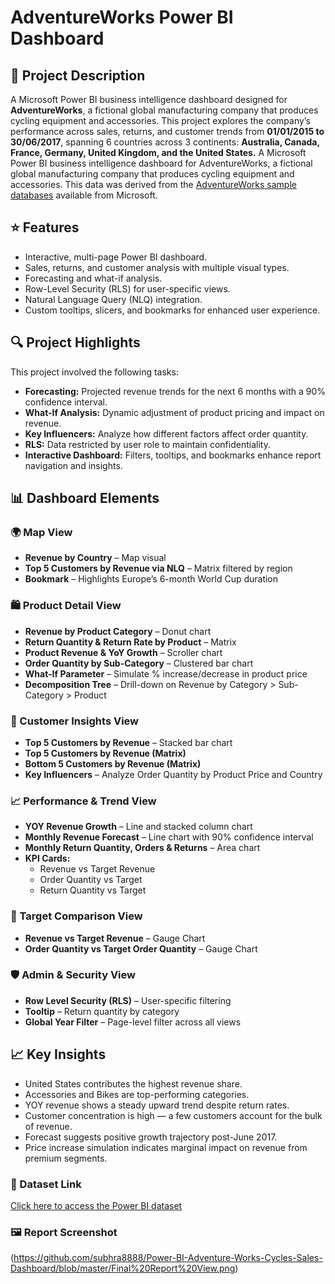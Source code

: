 # AdventureWorks Power BI Dashboard

## 📘 Project Description
A Microsoft Power BI business intelligence dashboard designed for **AdventureWorks**, a fictional global manufacturing company that produces cycling equipment and accessories. This project explores the company’s performance across sales, returns, and customer trends from **01/01/2015 to 30/06/2017**, spanning 6 countries across 3 continents:
**Australia, Canada, France, Germany, United Kingdom, and the United States.**
A Microsoft Power BI business intelligence dashboard for AdventureWorks, a fictional global manufacturing company that produces cycling equipment and accessories.
This data was derived from the [AdventureWorks sample databases](https://drive.google.com/drive/folders/1evNA3oT4vTgGGTYEmuAqQFJc-sH_WRzr?usp=sharing) available from Microsoft. 

## ⭐ Features
* Interactive, multi-page Power BI dashboard.
* Sales, returns, and customer analysis with multiple visual types.
* Forecasting and what-if analysis.
* Row-Level Security (RLS) for user-specific views.
* Natural Language Query (NLQ) integration.
* Custom tooltips, slicers, and bookmarks for enhanced user experience.

## 🔍 Project Highlights
  This project involved the following tasks:
  * **Forecasting:** Projected revenue trends for the next 6 months with a 90% confidence interval.
  * **What-If Analysis:** Dynamic adjustment of product pricing and impact on revenue.
  * **Key Influencers:** Analyze how different factors affect order quantity.
  * **RLS:** Data restricted by user role to maintain confidentiality.
  * **Interactive Dashboard:** Filters, tooltips, and bookmarks enhance report navigation and insights.

## 📊 Dashboard Elements
 ### 🌍 Map View
  * **Revenue by Country** – Map visual
  * **Top 5 Customers by Revenue via NLQ** – Matrix filtered by region
 *  **Bookmark** – Highlights Europe’s 6-month World Cup duration

 ### 🛍️ Product Detail View
 * **Revenue by Product Category** – Donut chart
 * **Return Quantity & Return Rate by Product** – Matrix
 * **Product Revenue & YoY Growth** – Scroller chart
 * **Order Quantity by Sub-Category** – Clustered bar chart
 * **What-If Parameter** – Simulate % increase/decrease in product price
 * **Decomposition Tree** – Drill-down on Revenue by Category > Sub-Category > Product
   
 ### 👥 Customer Insights View
* **Top 5 Customers by Revenue** – Stacked bar chart
* **Top 5 Customers by Revenue (Matrix)**
* **Bottom 5 Customers by Revenue (Matrix)**
* **Key Influencers** – Analyze Order Quantity by Product Price and Country
  
 ### 📈 Performance & Trend View
 * **YOY Revenue Growth** – Line and stacked column chart
 * **Monthly Revenue Forecast** – Line chart with 90% confidence interval
 * **Monthly Return Quantity, Orders & Returns** – Area chart
 * **KPI Cards:**
   * Revenue vs Target Revenue
   * Order Quantity vs Target
   * Return Quantity vs Target
 
 ### 🎯 Target Comparison View
* **Revenue vs Target Revenue** – Gauge Chart
* **Order Quantity vs Target Order Quantity** – Gauge Chart

 ### 🛡️ Admin & Security View
 * **Row Level Security (RLS)** – User-specific filtering
 * **Tooltip** – Return quantity by category
 * **Global Year Filter** – Page-level filter across all views

## 📈 Key Insights
* United States contributes the highest revenue share.
* Accessories and Bikes are top-performing categories.
* YOY revenue shows a steady upward trend despite return rates.
* Customer concentration is high — a few customers account for the bulk of revenue.
* Forecast suggests positive growth trajectory post-June 2017.
* Price increase simulation indicates marginal impact on revenue from premium segments.

### 📂 Dataset Link
[Click here to access the Power BI dataset](https://drive.google.com/drive/folders/1evNA3oT4vTgGGTYEmuAqQFJc-sH_WRzr?usp=sharing)

### 🖼️ Report Screenshot
(https://github.com/subhra8888/Power-BI-Adventure-Works-Cycles-Sales-Dashboard/blob/master/Final%20Report%20View.png)



  



